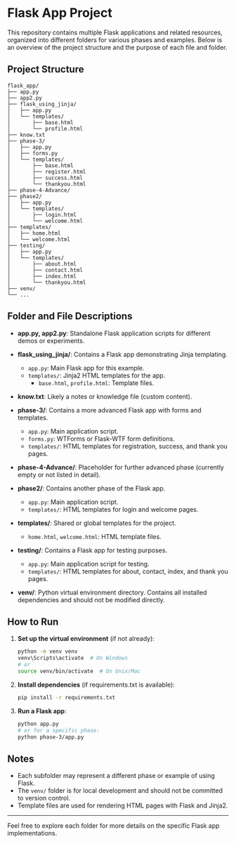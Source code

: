 # Flask App Project

This repository contains multiple Flask applications and related resources, organized into different folders for various phases and examples. Below is an overview of the project structure and the purpose of each file and folder.

## Project Structure

```
flask_app/
├── app.py
├── app2.py
├── flask_using_jinja/
│   ├── app.py
│   └── templates/
│       ├── base.html
│       └── profile.html
├── know.txt
├── phase-3/
│   ├── app.py
│   ├── forms.py
│   └── templates/
│       ├── base.html
│       ├── register.html
│       ├── success.html
│       └── thankyou.html
├── phase-4-Advance/
├── phase2/
│   ├── app.py
│   └── templates/
│       ├── login.html
│       └── welcome.html
├── templates/
│   ├── home.html
│   └── welcome.html
├── testing/
│   ├── app.py
│   └── templates/
│       ├── about.html
│       ├── contact.html
│       ├── index.html
│       └── thankyou.html
├── venv/
└── ...
```

## Folder and File Descriptions

- **app.py, app2.py**: Standalone Flask application scripts for different demos or experiments.

- **flask_using_jinja/**: Contains a Flask app demonstrating Jinja templating.
  - `app.py`: Main Flask app for this example.
  - `templates/`: Jinja2 HTML templates for the app.
    - `base.html`, `profile.html`: Template files.

- **know.txt**: Likely a notes or knowledge file (custom content).

- **phase-3/**: Contains a more advanced Flask app with forms and templates.
  - `app.py`: Main application script.
  - `forms.py`: WTForms or Flask-WTF form definitions.
  - `templates/`: HTML templates for registration, success, and thank you pages.

- **phase-4-Advance/**: Placeholder for further advanced phase (currently empty or not listed in detail).

- **phase2/**: Contains another phase of the Flask app.
  - `app.py`: Main application script.
  - `templates/`: HTML templates for login and welcome pages.

- **templates/**: Shared or global templates for the project.
  - `home.html`, `welcome.html`: HTML template files.

- **testing/**: Contains a Flask app for testing purposes.
  - `app.py`: Main application script for testing.
  - `templates/`: HTML templates for about, contact, index, and thank you pages.

- **venv/**: Python virtual environment directory. Contains all installed dependencies and should not be modified directly.

## How to Run

1. **Set up the virtual environment** (if not already):
   ```bash
   python -m venv venv
   venv\Scripts\activate  # On Windows
   # or
   source venv/bin/activate  # On Unix/Mac
   ```
2. **Install dependencies** (if requirements.txt is available):
   ```bash
   pip install -r requirements.txt
   ```
3. **Run a Flask app**:
   ```bash
   python app.py
   # or for a specific phase:
   python phase-3/app.py
   ```

## Notes
- Each subfolder may represent a different phase or example of using Flask.
- The `venv/` folder is for local development and should not be committed to version control.
- Template files are used for rendering HTML pages with Flask and Jinja2.

---

Feel free to explore each folder for more details on the specific Flask app implementations. 